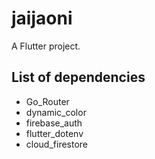 # jaijaoni

A Flutter project.

## List of dependencies
- Go_Router
- dynamic_color
- firebase_auth
- flutter_dotenv
- cloud_firestore